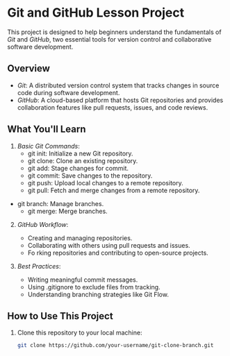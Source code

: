 # Git and GitHub Lesson Project

This project is designed to help beginners understand the fundamentals of *Git* and *GitHub*, two essential tools for version control and collaborative software development.

## Overview
- *Git*: A distributed version control system that tracks changes in source code during software development.
- *GitHub*: A cloud-based platform that hosts Git repositories and provides collaboration features like pull requests, issues, and code reviews.

## What You'll Learn
1. *Basic Git Commands*:
   - git init: Initialize a new Git repository.
   - git clone: Clone an existing repository.
   - git add: Stage changes for commit.
   - git commit: Save changes to the repository.
   - git push: Upload local changes to a remote repository.
   - git pull: Fetch and merge changes from a remote repository.
- git branch: Manage branches.
   - git merge: Merge branches.

2. *GitHub Workflow*:
   - Creating and managing repositories.
   - Collaborating with others using pull requests and issues.
   - Fo
rking repositories and contributing to open-source projects.

3. *Best Practices*:
   - Writing meaningful commit messages.
   - Using .gitignore to exclude files from tracking.
   - Understanding branching strategies like Git Flow.

## How to Use This Project
1. Clone this repository to your local machine:
   ```bash
   git clone https://github.com/your-username/git-clone-branch.git
